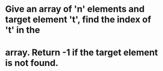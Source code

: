 # Give an array of 'n' elements and target element 't', find the index of 't' in the 
# array. Return -1 if the target element is not found.